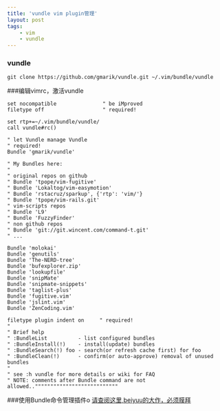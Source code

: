 ```yaml
---
title: 'vundle vim plugin管理'
layout: post
tags:
    - vim
    - vundle
---
```


### vundle

    git clone https://github.com/gmarik/vundle.git ~/.vim/bundle/vundle

###编辑vimrc，激活vundle

    set nocompatible               " be iMproved
    filetype off                   " required!

    set rtp+=~/.vim/bundle/vundle/
    call vundle#rc()

    " let Vundle manage Vundle
    " required!
    Bundle 'gmarik/vundle'

    " My Bundles here:
    "
    " original repos on github
    " Bundle 'tpope/vim-fugitive'
    " Bundle 'Lokaltog/vim-easymotion'
    " Bundle 'rstacruz/sparkup', {'rtp': 'vim/'}
    " Bundle 'tpope/vim-rails.git'
    " vim-scripts repos
    " Bundle 'L9'
    " Bundle 'FuzzyFinder'
    " non github repos
    " Bundle 'git://git.wincent.com/command-t.git'
    " ...

    Bundle 'molokai'
    Bundle 'genutils'
    Bundle 'The-NERD-tree'
    Bundle 'bufexplorer.zip'
    Bundle 'lookupfile'
    Bundle 'snipMate'
    Bundle 'snipmate-snippets'
    Bundle 'taglist-plus'
    Bundle 'fugitive.vim'
    Bundle 'jslint.vim'
    Bundle 'ZenCoding.vim'

    filetype plugin indent on     " required!
    "
    " Brief help
    " :BundleList          - list configured bundles
    " :BundleInstall(!)    - install(update) bundles
    " :BundleSearch(!) foo - search(or refresh cache first) for foo
    " :BundleClean(!)      - confirm(or auto-approve) removal of unused bundles
    "
    " see :h vundle for more details or wiki for FAQ
    " NOTE: comments after Bundle command are not allowed.."""""""""""""""""""""""""""

###使用Bundle命令管理插件o
[请查阅这里,beiyuu的大作，必须膜拜](http://beiyuu.com/git-vim-tutorial/)

